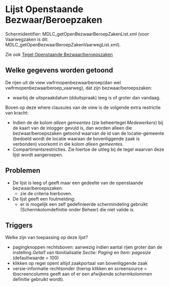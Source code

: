 # Lijst Openstaande Bezwaar/Beroepzaken

Schermidentifier: MDLC_getOpenBezwaarBeroepZakenList.xml (voor Vaarwegzaken is dit: MDLC_getOpenBezwaarBeroepZakenVaarwegList.xml).

Zie ook [Tegel Openstaande Bezwaar/beroepszaken](/probleemoplossing/portalen_en_moduleschermen/openingsportaal/tegel_openstaande_bezwaar.beroepszaken.md)

## Welke gegevens worden getoond

De rijen uit de view vwfrmopenbezwaarberoep(dan wel vwfrmopenbezwaarberoep_vaarweg), dat zijn bezwaar/beroepszaken:

- waarbij de uitspraakdatum (dduitspraak) leeg is of groter dan vandaag.

Boven op deze where clausules van de view is de volgende extra restrictie van kracht:

- Indien de de kolom _alleen gemeentes_ (zie beheertegel _Medewerkers_) bij de kaart van de inlogger gevuld is, dan worden alleen die bezwaar/beroepszaken getoond waarvan de id van de locatie-gemeente (bedoeld wordt de locatie waaraan de bovenliggende zaak is verbonden) voorkomt in die kolom _alleen gemeentes_.
- Compartimentsrestricties. Zie hiertoe de uitleg bij de tegel waarvan deze lijst wordt aangeroepen.

## Problemen

- De lijst is leeg of geeft maar een gedeelte van de openstaande bezwaar/beroepszaken:
  - zie de criteria hierboven.
- De lijst geeft een foutmelding:
  - er is mogelijk een zelf gedefinieerde schermindeling gebruikt (Schermkolomdefinitie onder Beheer) die niet valide is.

## Triggers

Welke zijn van toepassing op deze lijst?

- pagingknoppen rechtsboven: aanwezig indien aantal rijen groter dan de instelling _Getal1_ van tbinitialisatie _Sectie: Paging_ en _Item: pagesize_ (defaultwaarde = 100)
- klikken op regel opent altijd zaakportaal van bovenliggende zaak
- versie-informatie rechtsonder (hierop klikken en screensource = tbscreencolumns geeft aan of er een afwijkende schermkolommen definitie gebruikt wordt).
